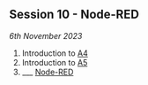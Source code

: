## Session 10 - Node-RED

*6th November 2023*

1. Introduction to [A4](/41934/Assingnments/A4)
1. Introduction to [A5](/41934/Assingnments/A5)
2. ___ [Node-RED](/41934/Concepts/NodeRed)
